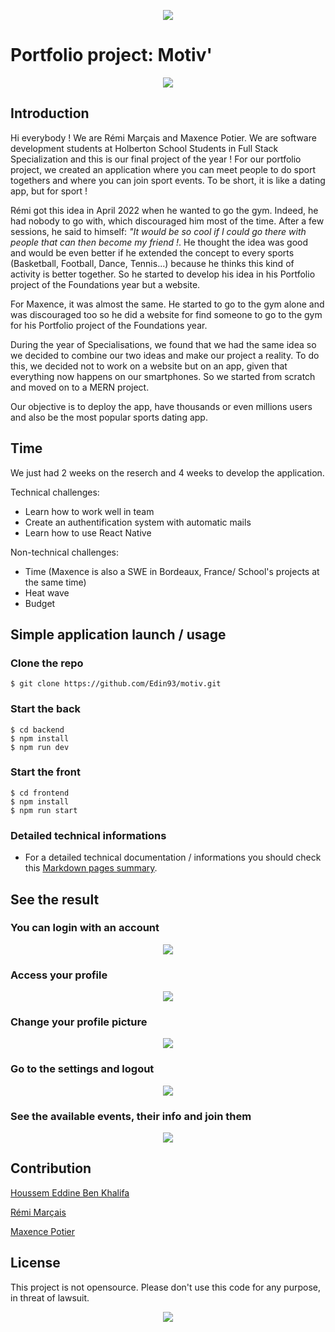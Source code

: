 <p align="center">
  <img src="https://camo.githubusercontent.com/2dec91e6bf9bc9cb3957f84ed9fe8e9a00dd6139eeeb04d3e2dae81977572059/68747470733a2f2f692e6962622e636f2f6e4d74525851522f486f6c626572746f6e2e706e67" />
</p>


# Portfolio project: Motiv'

<p align="center">
  <img src="./readme_img/logomotiv.png" />
</p>

## Introduction

Hi everybody ! We are Rémi Marçais and Maxence Potier. We are software development students at Holberton School Students in Full Stack Specialization and this is our final project of the year ! For our portfolio project, we created an application where you can meet people to do sport togethers and where you can join sport events. To be short, it is like a dating app, but for sport !

Rémi got this idea in April 2022 when he wanted to go the gym. Indeed, he had nobody to go with, which discouraged him most of the time. After a few sessions, he said to himself: *"It would be so cool if I could go there with people that can then become my friend !*. He thought the idea was good and would be even better if he extended the concept to every sports (Basketball, Football, Dance, Tennis...) because he thinks this kind of activity is better together. So he started to develop his idea in his Portfolio project of the Foundations year but a website.

For Maxence, it was almost the same. He started to go to the gym alone and was discouraged too so he did a website for find someone to go to the gym for his Portfolio project of the Foundations year.

During the year of Specialisations, we found that we had the same idea so we decided to combine our two ideas and make our project a reality. To do this, we decided not to work on a website but on an app, given that everything now happens on our smartphones. So we started from scratch and moved on to a MERN project. 

Our objective is to deploy the app, have thousands or even millions users and also be the most popular sports dating app.

## Time

We just had 2 weeks on the reserch and 4 weeks to develop the application.

Technical challenges:

- Learn how to work well in team
- Create an authentification system with automatic mails
- Learn how to use React Native

Non-technical challenges:

- Time (Maxence is also a SWE in Bordeaux, France/ School's projects at the same time)
- Heat wave
- Budget

## Simple application launch / usage

### Clone the repo

```
$ git clone https://github.com/Edin93/motiv.git
```

### Start the back
```
$ cd backend
$ npm install
$ npm run dev
```

### Start the front

```
$ cd frontend
$ npm install
$ npm run start
```

### Detailed technical informations
* For a detailed technical documentation / informations you should check this [Markdown pages summary](./readme_pages_summary.md).

## See the result

### You can login with an account
<p align="center">
  <img src="./readme_img/login.png"/>
</p>

### Access your profile
<p align="center">
  <img src="./readme_img/profile.png" />
</p>

### Change your profile picture
<p align="center">
  <img src="./readme_img/profile_change.png" />
</p>

### Go to the settings and logout
<p align="center">
  <img src="./readme_img/settings.png" />
</p>

### See the available events, their info and join them
<p align="center">
  <img src="./readme_img/events.png" />
</p>

## Contribution

[Houssem Eddine Ben Khalifa](https://www.linkedin.com/in/ben-khalifa-houssem-eddine/)

[Rémi Marçais](https://www.linkedin.com/in/remi-marcais/)

[Maxence Potier](https://www.linkedin.com/in/maxence-potier/)

## License

This project is not opensource. Please don't use this code for any purpose, in threat of lawsuit.

<p align="center">
  <img src="https://66.media.tumblr.com/tumblr_lztdzreSRJ1qkomroo1_500.gif" />
</p>
